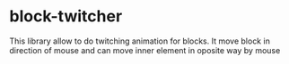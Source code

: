 # block-twitcher
This library allow to do twitching animation for blocks. It move block in direction of mouse and can move inner element in oposite way by mouse
